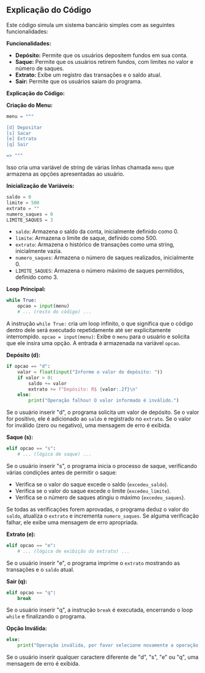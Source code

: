 ## Explicação do Código

Este código simula um sistema bancário simples com as seguintes funcionalidades:

**Funcionalidades:**

* **Depósito:** Permite que os usuários depositem fundos em sua conta.
* **Saque:** Permite que os usuários retirem fundos, com limites no valor e número de saques.
* **Extrato:** Exibe um registro das transações e o saldo atual.
* **Sair:** Permite que os usuários saiam do programa.

**Explicação do Código:**

**Criação do Menu:**

```python
menu = """

[d] Depositar
[s] Sacar
[e] Extrato
[q] Sair

=> """
```

Isso cria uma variável de string de várias linhas chamada `menu` que armazena as opções apresentadas ao usuário.

**Inicialização de Variáveis:**

```python
saldo = 0
limite = 500
extrato = ""
numero_saques = 0
LIMITE_SAQUES = 3
```

* `saldo`: Armazena o saldo da conta, inicialmente definido como 0.
* `limite`: Armazena o limite de saque, definido como 500.
* `extrato`: Armazena o histórico de transações como uma string, inicialmente vazia.
* `numero_saques`: Armazena o número de saques realizados, inicialmente 0.
* `LIMITE_SAQUES`: Armazena o número máximo de saques permitidos, definido como 3.

**Loop Principal:**

```python
while True:
    opcao = input(menu)
    # ... (resto do código) ...
```

A instrução `while True:` cria um loop infinito, o que significa que o código dentro dele será executado repetidamente até ser explicitamente interrompido. 
`opcao = input(menu)`: Exibe o `menu` para o usuário e solicita que ele insira uma opção. A entrada é armazenada na variável `opcao`.

**Depósito (d):**

```python
if opcao == "d":
    valor = float(input("Informe o valor do depósito: "))
    if valor > 0:
        saldo += valor
        extrato += f"Depósito: R$ {valor:.2f}\n"
    else:
        print("Operação falhou! O valor informado é inválido.")
```

Se o usuário inserir "d", o programa solicita um valor de depósito.
Se o valor for positivo, ele é adicionado ao `saldo` e registrado no `extrato`.
Se o valor for inválido (zero ou negativo), uma mensagem de erro é exibida.

**Saque (s):**

```python
elif opcao == "s":
    # ... (lógica de saque) ...
```

Se o usuário inserir "s", o programa inicia o processo de saque, verificando várias condições antes de permitir o saque:

* Verifica se o valor do saque excede o saldo (`excedeu_saldo`).
* Verifica se o valor do saque excede o limite (`excedeu_limite`).
* Verifica se o número de saques atingiu o máximo (`excedeu_saques`).

Se todas as verificações forem aprovadas, o programa deduz o valor do `saldo`, atualiza o `extrato` e incrementa `numero_saques`.
Se alguma verificação falhar, ele exibe uma mensagem de erro apropriada.

**Extrato (e):**

```python
elif opcao == "e":
    # ... (lógica de exibição do extrato) ...
```

Se o usuário inserir "e", o programa imprime o `extrato` mostrando as transações e o `saldo` atual.

**Sair (q):**

```python
elif opcao == "q":
    break
```

Se o usuário inserir "q", a instrução `break` é executada, encerrando o loop `while` e finalizando o programa.

**Opção Inválida:**

```python
else:
    print("Operação inválida, por favor selecione novamente a operação desejada.")
```

Se o usuário inserir qualquer caractere diferente de "d", "s", "e" ou "q", uma mensagem de erro é exibida.

